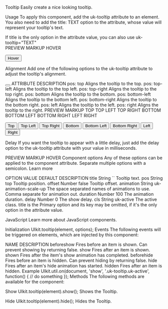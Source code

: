 
Tooltip
Easily create a nice looking tooltip.

Usage
To apply this component, add the uk-tooltip attribute to an element. You also need to add the title: TEXT option to the attribute, whose value will represent your tooltip's text.

<div uk-tooltip="title: Hello World"></div>
If title is the only option in the attribute value, you can also use uk-tooltip="TEXT"

<div uk-tooltip="Hello World"></div>
PREVIEW
MARKUP
HOVER

<button class="uk-button uk-button-default" uk-tooltip="Hello World">Hover</button>


Alignment
Add one of the following options to the uk-tooltip attribute to adjust the tooltip's alignment.

<button uk-tooltip="title: Hello World; pos: top-left"></button>
ATTRIBUTE	DESCRIPTION
pos: top	Aligns the tooltip to the top.
pos: top-left	Aligns the tooltip to the top left.
pos: top-right	Aligns the tooltip to the top right.
pos: bottom	Aligns the tooltip to the bottom.
pos: bottom-left	Aligns the tooltip to the bottom left.
pos: bottom-right	Aligns the tooltip to the bottom right.
pos: left	Aligns the tooltip to the left.
pos: right	Aligns the tooltip to the right.
PREVIEW
MARKUP
TOP  TOP LEFT  TOP RIGHT BOTTOM  BOTTOM LEFT BOTTOM RIGHT  LEFT  RIGHT



<p uk-margin>
    <button class="uk-button uk-button-default" uk-tooltip="Hello World">Top</button>
    <button class="uk-button uk-button-default" uk-tooltip="title: Hello World; pos: top-left">Top Left</button>
    <button class="uk-button uk-button-default" uk-tooltip="title: Hello World; pos: top-right">Top Right</button>
    <button class="uk-button uk-button-default" uk-tooltip="title: Hello World; pos: bottom">Bottom</button>
    <button class="uk-button uk-button-default" uk-tooltip="title: Hello World; pos: bottom-left">Bottom Left</button>
    <button class="uk-button uk-button-default" uk-tooltip="title: Hello World; pos: bottom-right">Bottom Right</button>
    <button class="uk-button uk-button-default" uk-tooltip="title: Hello World; pos: left">Left</button>
    <button class="uk-button uk-button-default" uk-tooltip="title: Hello World; pos: right">Right</button>
</p>




Delay
If you want the tooltip to appear with a little delay, just add the delay option to the uk-tooltip attribute with your value in milliseconds.

<div uk-tooltip="title: Hello World; delay: 500"></div>
PREVIEW
MARKUP
HOVER
Component options
Any of these options can be applied to the component attribute. Separate multiple options with a semicolon. Learn more

OPTION	VALUE	DEFAULT	DESCRIPTION
title	String	``	Tooltip text.
pos	String	top	Tooltip position.
offset	Number	false	Tooltip offset.
animation	String	uk-animation-scale-up	The space separated names of animations to use. Comma separate for animation out.
duration	Number	100	The animation duration.
delay	Number	0	The show delay.
cls	String	uk-active	The active class.
title is the Primary option and its key may be omitted, if it's the only option in the attribute value.

<span uk-tooltip="Hello World"></span>
JavaScript
Learn more about JavaScript components.

Initialization
UIkit.tooltip(element, options);
Events
The following events will be triggered on elements, which are injected by this component:

NAME	DESCRIPTION
beforeshow	Fires before an item is shown. Can prevent showing by returning false.
show	Fires after an item is shown.
shown	Fires after the item's show animation has completed.
beforehide	Fires before an item is hidden. Can prevent hiding by returning false.
hide	Fires after an item's hide animation has started.
hidden	Fires after an item is hidden.
Example
UIkit.util.on(document, 'show', '.uk-tooltip.uk-active', function() {
  // do something
});
Methods
The following methods are available for the component:

Show
UIkit.tooltip(element).show();
Shows the Tooltip.

Hide
UIkit.tooltip(element).hide();
Hides the Tooltip.
